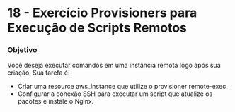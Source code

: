 # 18 - Exercício Provisioners para Execução de Scripts Remotos

### Objetivo

Você deseja executar comandos em uma instância remota logo após sua criação.
Sua tarefa é:

- Criar uma resource aws_instance que utilize o provisioner remote-exec.
- Configurar a conexão SSH para executar um script que atualize os pacotes e instale o Nginx.